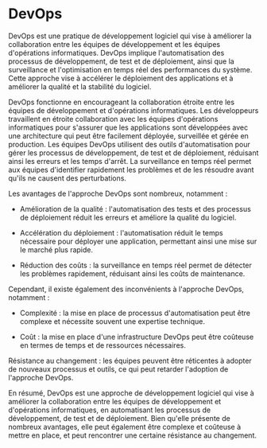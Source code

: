 # DevOps

DevOps est une pratique de développement logiciel qui vise à améliorer la collaboration entre les équipes de développement et les équipes d'opérations informatiques. DevOps implique l'automatisation des processus de développement, de test et de déploiement, ainsi que la surveillance et l'optimisation en temps réel des performances du système. Cette approche vise à accélérer le déploiement des applications et à améliorer la qualité et la stabilité du logiciel.


DevOps fonctionne en encourageant la collaboration étroite entre les équipes de développement et d'opérations informatiques. Les développeurs travaillent en étroite collaboration avec les équipes d'opérations informatiques pour s'assurer que les applications sont développées avec une architecture qui peut être facilement déployée, surveillée et gérée en production. Les équipes DevOps utilisent des outils d'automatisation pour gérer les processus de développement, de test et de déploiement, réduisant ainsi les erreurs et les temps d'arrêt. La surveillance en temps réel permet aux équipes d'identifier rapidement les problèmes et de les résoudre avant qu'ils ne causent des perturbations.


Les avantages de l'approche DevOps sont nombreux, notamment :


- Amélioration de la qualité : l'automatisation des tests et des processus de déploiement réduit les erreurs et améliore la qualité du logiciel.


- Accélération du déploiement : l'automatisation réduit le temps nécessaire pour déployer une application, permettant ainsi une mise sur le marché plus rapide.


- Réduction des coûts : la surveillance en temps réel permet de détecter les problèmes rapidement, réduisant ainsi les coûts de maintenance.


Cependant, il existe également des inconvénients à l'approche DevOps, notamment :

- Complexité : la mise en place de processus d'automatisation peut être complexe et nécessite souvent une expertise technique.


- Coût : la mise en place d'une infrastructure DevOps peut être coûteuse en termes de temps et de ressources nécessaires.


Résistance au changement : les équipes peuvent être réticentes à adopter de nouveaux processus et outils, ce qui peut retarder l'adoption de l'approche DevOps.


En résumé, DevOps est une approche de développement logiciel qui vise à améliorer la collaboration entre les équipes de développement et d'opérations informatiques, en automatisant les processus de développement, de test et de déploiement. Bien qu'elle présente de nombreux avantages, elle peut également être complexe et coûteuse à mettre en place, et peut rencontrer une certaine résistance au changement.
